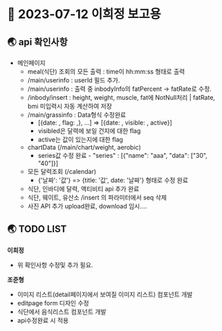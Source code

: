 # 📑 2023-07-12 이희정 보고용

## 🌏 api 확인사항

* 메인페이지 
  * meal(식단) 조회의 모든 출력 : time이 hh:mm:ss 형태로 출력
  * /main/userinfo : userId 필드 추가.
  * /main/userinfo : 출력 중 inbodyInfo의 fatPercent -> fatRate로 수정.
  * /inbody/insert : height, weight, muscle, fat에 NotNull처리 | fatRate, bmi 미입력시 자동 계산하여 저장
  * /main/grassinfo : Data형식 수정완료
    * [{date: , flag: ,}, ...] => [{date: , visible: , active}]
    * visibled은 달력에 보일 건지에 대한 flag
    * active는 값이 있는지에 대한 flag
  * chartData (/main/chart/weight, aerobic)
    * series값 수정 완료 - "series" : [{"name": "aaa", "data": ["30", "40"]}]
  * 모든 달력조회 (/calendar)
    * {'날짜': '값'} => {title: '값', date: '날짜'} 형태로 수정 완료
  * 식단, 인바디에 달력, 액티비티 api 추가 완료
  * 식단, 웨이트, 유산소 /insert 의 파라미터에서 seq 삭제
  * 사진 API 추가 upload완료, download 임시....

## 🌏 TODO LIST

**이희정**

- 위 확인사항 수정및 추가 필요.

**조준형**

- 이미지 리스트(detail페이지에서 보여질 이미지 리스트) 컴포넌트 개발
- editpage form 디자인 수정
- 식단에서 음식리스트 컴포넌트 개발
- api수정완료 시 적용